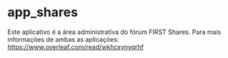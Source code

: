 # app_shares

Este aplicativo é a área administrativa do fórum FIRST Shares. Para mais informações de ambas as aplicações: https://www.overleaf.com/read/wkhcxynyqrhf
